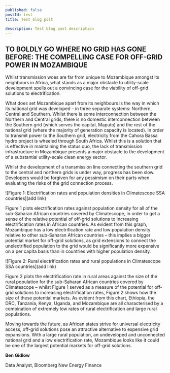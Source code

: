 ```yaml
---
published: false 
postId: test
title: Test blog post

description: Test blog post description
---
```


## TO BOLDLY GO WHERE NO GRID HAS GONE BEFORE: THE COMPELLING CASE FOR OFF-GRID POWER IN MOZAMBIQUE

Whilst transmission woes are far from unique to Mozambique amongst its neighbours in Africa, what stands as a major obstacle to utility-scale development spells out a convincing case for the viability of off-grid solutions to electrification. 

What does set Mozambique apart from its neighbours is the way in which its national grid was developed – in three separate systems: Northern, Central and Southern. Whilst there is some interconnection between the Northern and Central grids, there is no domestic interconnection between the Southern grid (which serves the capital, Maputo) and the rest of the national grid (where the majority of generation capacity is located). In order to transmit power to the Southern grid, electricity from the Cahora Bassa hydro project is wheeled through South Africa. Whilst this is a solution that is effective in maintaining the status quo, the lack of transmission infrastructure in Mozambique presents a major obstacle to the development of a substantial utility-scale clean energy sector. 

Whilst the development of a transmission line connecting the southern grid to the central and northern grids is under way, progress has been slow. Developers would be forgiven for any pessimism on their parts when evaluating the risks of the grid connection process.

![Figure 1:	Electrification rates and population densities in Climatescope SSA countries](add link)

Figure 1 plots electrification rates against population density for all of the sub-Saharan African countries covered by Climatescope, in order to get a sense of the relative potential of off-grid solutions to increasing electrification rates in African countries. As evident from this graph, Mozambique has a low electrification rate and low population density relative to other sub-Saharan African countries – this implies a bigger potential market for off-grid solutions, as grid extensions to connect the unelectrified population to the grid would be significantly more expensive on a per capita basis than in countries with higher population density.

![Figure 2:	Rural electrification rates and rural populations in Climatescope SSA countries](add link)

Figure 2 plots the electrification rate in rural areas against the size of the rural population for the sub-Saharan African countries covered by Climatescope – whilst Figure 1 served as a measure of the potential for off-grid solutions to increasing electrification rates, Figure 2 shows how the size of these potential markets. As evident from this chart, Ethiopia, the DRC, Tanzania, Kenya, Uganda, and Mozambique are all characterised by a combination of extremely low rates of rural electrification and large rural populations. 

Moving towards the future, as African states strive for universal electricity access, off-grid solutions pose an attractive alternative to expensive grid expansions. With a large rural population, an undeveloped and unconnected national grid and a low electrification rate, Mozambique looks like it could be one of the largest potential markets for off-grid solutions.

**Ben Gidlow** 

Data Analyst, Bloomberg New Energy Finance
